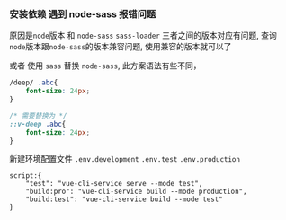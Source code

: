 ### 安装依赖 遇到 node-sass 报错问题

原因是`node`版本 和 `node-sass`  `sass-loader` 三者之间的版本对应有问题, 查询`node`版本跟`node-sass`的版本兼容问题,  使用兼容的版本就可以了

或者 使用 `sass` 替换 `node-sass`, 此方案语法有些不同，

```css
/deep/ .abc{
    font-size: 24px;
}

/* 需要替换为 */
::v-deep .abc{
    font-size: 24px;
}
```

新建环境配置文件
`.env.development`
`.env.test`
`.env.production`

```shell
script:{
    "test": "vue-cli-service serve --mode test",
    "build:pro": "vue-cli-service build --mode production",
    "build:test": "vue-cli-service build --mode test"
}

```


